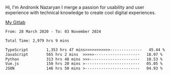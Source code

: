 Hi, I'm Andronik Nazaryan
I merge a passion for usability and user experience with technical knowledge to create cool digital experiences.

[My Gitlab](https://gitlab.com/anridev24)

<!--START_SECTION:waka-->

```txt
From: 28 March 2020 - To: 03 November 2024

Total Time: 2,979 hrs 9 mins

TypeScript        1,353 hrs 47 mins>>>>>>>>>>>--------------   45.44 %
JavaScript        565 hrs 2 mins  >>>>>--------------------   18.97 %
Python            313 hrs 48 mins >>>----------------------   10.53 %
Vue.js            150 hrs 20 mins >------------------------   05.05 %
JSON              146 hrs 50 mins >------------------------   04.93 %
```

<!--END_SECTION:waka-->
